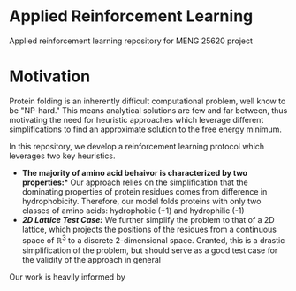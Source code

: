 # Applied Reinforcement Learning
Applied reinforcement learning repository for MENG 25620 project
# Motivation
Protein folding is an inherently difficult computational problem, well know to be "NP-hard." This means analytical solutions are few and far between, thus motivating the need for heuristic approaches which leverage different simplifications to find an approximate solution to the free energy minimum. 

In this repository, we develop a reinforcement learning protocol which leverages two key heuristics.
* **The majority of amino acid behaivor is characterized by two properties:*** Our approach relies on the simplification that the dominating properties of protein residues comes from difference in hydrophobicity. Therefore, our model folds proteins with only two classes of amino acids: hydrophobic (+1) and hydrophilic (-1)
* ***2D Lattice Test Case:*** We further simplify the problem to that of a 2D lattice, which projects the positions of the residues from a continuous space of $\mathbb{R}^3$ to a discrete 2-dimensional space. Granted, this is a drastic simplification of the problem, but should serve as a good test case for the validity of the approach in general

Our work is heavily informed by 
